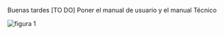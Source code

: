 Buenas tardes
[TO DO] Poner el manual de usuario y el manual Técnico

![figura 1](https://raw.githubusercontent.com/RomelVazquez2008/Sociedad-d-Socios-Socialmente-Asociados/narrative-mark/main/images/ManualTecnico/Paso1.jpg)
